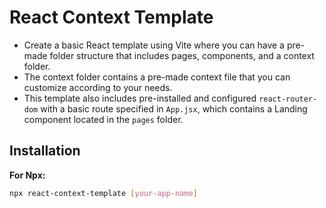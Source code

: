 ﻿# React Context Template

- Create a basic React template using Vite where you can have a pre-made folder structure that includes pages, components, and a context folder.
- The context folder contains a pre-made context file that you can customize according to your needs.
- This template also includes pre-installed and configured `react-router-dom` with a basic route specified in `App.jsx`, which contains a Landing component located in the `pages` folder.

## Installation

**For Npx:**
```bash
npx react-context-template [your-app-name]
```
